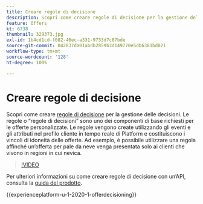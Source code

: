 ```yaml
---
title: Creare regole di decisione
description: Scopri come creare regole di decisione per la gestione delle decisioni. Le regole sono uno dei componenti necessari più importanti per le offerte personalizzate.
feature: Offers
kt: 6738
thumbnail: 329373.jpg
exl-id: 1b4cd1cd-f082-46ec-a331-9733d7c87bde
source-git-commit: 042837da01abdb2859b3d149770e5db6381bd021
workflow-type: tm+mt
source-wordcount: '128'
ht-degree: 100%

---
```


# Creare regole di decisione

Scopri come creare [regole di decisione](https://experienceleague.adobe.com/docs/journey-optimizer/using/offer-decisioniong/create-components/creating-decision-rules.html?lang=it) per la gestione delle decisioni. Le regole o “regole di decisioni” sono uno dei componenti di base richiesti per le offerte personalizzate. Le regole vengono create utilizzando gli eventi e gli attributi nel profilo cliente in tempo reale di Platform e costituiscono i vincoli di idoneità delle offerte. Ad esempio, è possibile utilizzare una regola affinché un’offerta per pale da neve venga presentata solo ai clienti che vivono in regioni in cui nevica.

>[!VIDEO](https://video.tv.adobe.com/v/329373?quality=12&learn=on)

Per ulteriori informazioni su come creare regole di decisione con un’API, consulta la [guida del prodotto](https://experienceleague.adobe.com/docs/journey-optimizer/using/offer-decisioniong/api-reference/offers-api/decision-rules/create.html?lang=it).

{{experienceplatform-u-1-2020-1-offerdecisioning}}